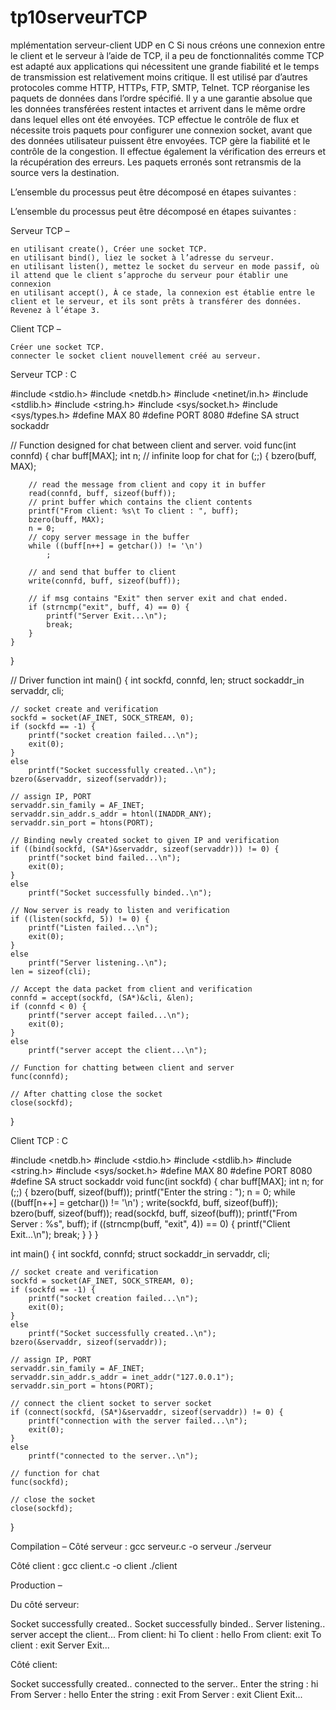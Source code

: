 # tp10serveurTCP

mplémentation serveur-client UDP en C
Si nous créons une connexion entre le client et le serveur à l’aide de TCP, il a peu de fonctionnalités comme TCP est adapté aux applications qui nécessitent une grande fiabilité et le temps de transmission est relativement moins critique. Il est utilisé par d’autres protocoles comme HTTP, HTTPs, FTP, SMTP, Telnet. TCP réorganise les paquets de données dans l’ordre spécifié. Il y a une garantie absolue que les données transférées restent intactes et arrivent dans le même ordre dans lequel elles ont été envoyées. TCP effectue le contrôle de flux et nécessite trois paquets pour configurer une connexion socket, avant que des données utilisateur puissent être envoyées. TCP gère la fiabilité et le contrôle de la congestion. Il effectue également la vérification des erreurs et la récupération des erreurs. Les paquets erronés sont retransmis de la source vers la destination.

L’ensemble du processus peut être décomposé en étapes suivantes :


L’ensemble du processus peut être décomposé en étapes suivantes :

Serveur TCP –

    en utilisant create(), Créer une socket TCP.
    en utilisant bind(), liez le socket à l’adresse du serveur.
    en utilisant listen(), mettez le socket du serveur en mode passif, où il attend que le client s’approche du serveur pour établir une connexion
    en utilisant accept(), À ce stade, la connexion est établie entre le client et le serveur, et ils sont prêts à transférer des données.
    Revenez à l’étape 3.

Client TCP –

    Créer une socket TCP.
    connecter le socket client nouvellement créé au serveur.

Serveur TCP :
C

#include <stdio.h>
#include <netdb.h>
#include <netinet/in.h>
#include <stdlib.h>
#include <string.h>
#include <sys/socket.h>
#include <sys/types.h>
#define MAX 80
#define PORT 8080
#define SA struct sockaddr

// Function designed for chat between client and server.
void func(int connfd)
{
char buff[MAX];
int n;
// infinite loop for chat
for (;;) {
bzero(buff, MAX);

        // read the message from client and copy it in buffer
        read(connfd, buff, sizeof(buff));
        // print buffer which contains the client contents
        printf("From client: %s\t To client : ", buff);
        bzero(buff, MAX);
        n = 0;
        // copy server message in the buffer
        while ((buff[n++] = getchar()) != '\n')
            ;
   
        // and send that buffer to client
        write(connfd, buff, sizeof(buff));
   
        // if msg contains "Exit" then server exit and chat ended.
        if (strncmp("exit", buff, 4) == 0) {
            printf("Server Exit...\n");
            break;
        }
    }
}

// Driver function
int main()
{
int sockfd, connfd, len;
struct sockaddr_in servaddr, cli;

    // socket create and verification
    sockfd = socket(AF_INET, SOCK_STREAM, 0);
    if (sockfd == -1) {
        printf("socket creation failed...\n");
        exit(0);
    }
    else
        printf("Socket successfully created..\n");
    bzero(&servaddr, sizeof(servaddr));
   
    // assign IP, PORT
    servaddr.sin_family = AF_INET;
    servaddr.sin_addr.s_addr = htonl(INADDR_ANY);
    servaddr.sin_port = htons(PORT);
   
    // Binding newly created socket to given IP and verification
    if ((bind(sockfd, (SA*)&servaddr, sizeof(servaddr))) != 0) {
        printf("socket bind failed...\n");
        exit(0);
    }
    else
        printf("Socket successfully binded..\n");
   
    // Now server is ready to listen and verification
    if ((listen(sockfd, 5)) != 0) {
        printf("Listen failed...\n");
        exit(0);
    }
    else
        printf("Server listening..\n");
    len = sizeof(cli);
   
    // Accept the data packet from client and verification
    connfd = accept(sockfd, (SA*)&cli, &len);
    if (connfd < 0) {
        printf("server accept failed...\n");
        exit(0);
    }
    else
        printf("server accept the client...\n");
   
    // Function for chatting between client and server
    func(connfd);
   
    // After chatting close the socket
    close(sockfd);
}

Client TCP :
C

#include <netdb.h>
#include <stdio.h>
#include <stdlib.h>
#include <string.h>
#include <sys/socket.h>
#define MAX 80
#define PORT 8080
#define SA struct sockaddr
void func(int sockfd)
{
char buff[MAX];
int n;
for (;;) {
bzero(buff, sizeof(buff));
printf("Enter the string : ");
n = 0;
while ((buff[n++] = getchar()) != '\n')
;
write(sockfd, buff, sizeof(buff));
bzero(buff, sizeof(buff));
read(sockfd, buff, sizeof(buff));
printf("From Server : %s", buff);
if ((strncmp(buff, "exit", 4)) == 0) {
printf("Client Exit...\n");
break;
}
}
}

int main()
{
int sockfd, connfd;
struct sockaddr_in servaddr, cli;

    // socket create and verification
    sockfd = socket(AF_INET, SOCK_STREAM, 0);
    if (sockfd == -1) {
        printf("socket creation failed...\n");
        exit(0);
    }
    else
        printf("Socket successfully created..\n");
    bzero(&servaddr, sizeof(servaddr));
   
    // assign IP, PORT
    servaddr.sin_family = AF_INET;
    servaddr.sin_addr.s_addr = inet_addr("127.0.0.1");
    servaddr.sin_port = htons(PORT);
   
    // connect the client socket to server socket
    if (connect(sockfd, (SA*)&servaddr, sizeof(servaddr)) != 0) {
        printf("connection with the server failed...\n");
        exit(0);
    }
    else
        printf("connected to the server..\n");
   
    // function for chat
    func(sockfd);
   
    // close the socket
    close(sockfd);
}

Compilation –
Côté serveur :
gcc serveur.c -o serveur
./serveur

Côté client :
gcc client.c -o client
./client

Production –

Du côté serveur:

Socket successfully created..
Socket successfully binded..
Server listening..
server accept the client...
From client: hi
To client : hello
From client: exit
To client : exit
Server Exit...

Côté client:

Socket successfully created..
connected to the server..
Enter the string : hi
From Server : hello
Enter the string : exit
From Server : exit
Client Exit... 
